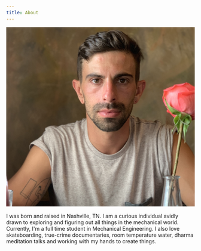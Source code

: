 ```yaml
---
title: About
---
```




![JakeScottPortrait](avatar.jpg)


I was born and raised in Nashville, TN. I am a curious individual avidly drawn to exploring and figuring out all things in the mechanical world. Currently, I'm a full time student in Mechanical Engineering. I also love skateboarding, true-crime documentaries, room temperature water, dharma meditation talks and working with my hands to create things.